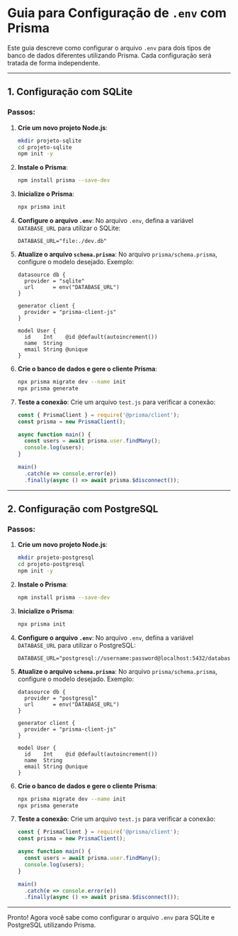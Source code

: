 # Guia para Configuração de `.env` com Prisma

Este guia descreve como configurar o arquivo `.env` para dois tipos de banco de dados diferentes utilizando Prisma. Cada configuração será tratada de forma independente.

---

## 1. Configuração com SQLite

### Passos:
1. **Crie um novo projeto Node.js**:
    ```bash
    mkdir projeto-sqlite
    cd projeto-sqlite
    npm init -y
    ```

2. **Instale o Prisma**:
    ```bash
    npm install prisma --save-dev
    ```

3. **Inicialize o Prisma**:
    ```bash
    npx prisma init
    ```

4. **Configure o arquivo `.env`**:
    No arquivo `.env`, defina a variável `DATABASE_URL` para utilizar o SQLite:
    ```env
    DATABASE_URL="file:./dev.db"
    ```

5. **Atualize o arquivo `schema.prisma`**:
    No arquivo `prisma/schema.prisma`, configure o modelo desejado. Exemplo:
    ```prisma
    datasource db {
      provider = "sqlite"
      url      = env("DATABASE_URL")
    }

    generator client {
      provider = "prisma-client-js"
    }

    model User {
      id    Int    @id @default(autoincrement())
      name  String
      email String @unique
    }
    ```

6. **Crie o banco de dados e gere o cliente Prisma**:
    ```bash
    npx prisma migrate dev --name init
    npx prisma generate
    ```

7. **Teste a conexão**:
    Crie um arquivo `test.js` para verificar a conexão:
    ```javascript
    const { PrismaClient } = require('@prisma/client');
    const prisma = new PrismaClient();

    async function main() {
      const users = await prisma.user.findMany();
      console.log(users);
    }

    main()
      .catch(e => console.error(e))
      .finally(async () => await prisma.$disconnect());
    ```

---

## 2. Configuração com PostgreSQL

### Passos:
1. **Crie um novo projeto Node.js**:
    ```bash
    mkdir projeto-postgresql
    cd projeto-postgresql
    npm init -y
    ```

2. **Instale o Prisma**:
    ```bash
    npm install prisma --save-dev
    ```

3. **Inicialize o Prisma**:
    ```bash
    npx prisma init
    ```

4. **Configure o arquivo `.env`**:
    No arquivo `.env`, defina a variável `DATABASE_URL` para utilizar o PostgreSQL:
    ```env
    DATABASE_URL="postgresql://username:password@localhost:5432/database_name"
    ```

5. **Atualize o arquivo `schema.prisma`**:
    No arquivo `prisma/schema.prisma`, configure o modelo desejado. Exemplo:
    ```prisma
    datasource db {
      provider = "postgresql"
      url      = env("DATABASE_URL")
    }

    generator client {
      provider = "prisma-client-js"
    }

    model User {
      id    Int    @id @default(autoincrement())
      name  String
      email String @unique
    }
    ```

6. **Crie o banco de dados e gere o cliente Prisma**:
    ```bash
    npx prisma migrate dev --name init
    npx prisma generate
    ```

7. **Teste a conexão**:
    Crie um arquivo `test.js` para verificar a conexão:
    ```javascript
    const { PrismaClient } = require('@prisma/client');
    const prisma = new PrismaClient();

    async function main() {
      const users = await prisma.user.findMany();
      console.log(users);
    }

    main()
      .catch(e => console.error(e))
      .finally(async () => await prisma.$disconnect());
    ```

---

Pronto! Agora você sabe como configurar o arquivo `.env` para SQLite e PostgreSQL utilizando Prisma.
